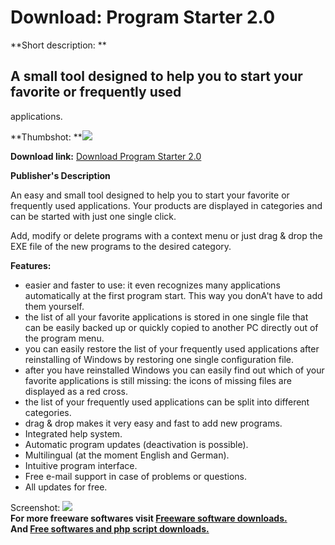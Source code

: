 # Download: Program Starter 2.0

**Short description: **

## A small tool designed to help you to start your favorite or frequently used
applications.

  
**Thumbshot: **![](http://www.freewarefiles.com/screenshot/programstarter2_md.jpg)   
  
**Download link:** [Download Program Starter 2.0](http://freesoftwares.boysofts.com/Program-Starter_program_51388.html)  
  

**Publisher's Description**  
  

An easy and small tool designed to help you to start your favorite or
frequently used applications. Your products are displayed in categories and
can be started with just one single click.

Add, modify or delete programs with a context menu or just drag & drop the EXE
file of the new programs to the desired category.

**Features:**

  * easier and faster to use: it even recognizes many applications automatically at the first program start. This way you donA't have to add them yourself. 
  * the list of all your favorite applications is stored in one single file that can be easily backed up or quickly copied to another PC directly out of the program menu. 
  * you can easily restore the list of your frequently used applications after reinstalling of Windows by restoring one single configuration file. 
  * after you have reinstalled Windows you can easily find out which of your favorite applications is still missing: the icons of missing files are displayed as a red cross. 
  * the list of your frequently used applications can be split into different categories. 
  * drag & drop makes it very easy and fast to add new programs. 
  * Integrated help system. 
  * Automatic program updates (deactivation is possible). 
  * Multilingual (at the moment English and German). 
  * Intuitive program interface. 
  * Free e-mail support in case of problems or questions. 
  * All updates for free. 

  
  
Screenshot: ![](http://www.freewarefiles.com/screenshot/programstarter2.jpg)  
**For more freeware softwares visit [Freeware software downloads.](http://freesoftwares.boysofts.com/)**   
**And [Free softwares and php script downloads.](http://www.boysofts.com/)**

